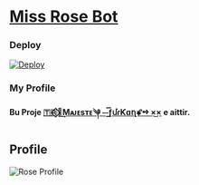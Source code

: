 # [Miss Rose Bot](https://t.me/MissRose_bot)

### Deploy

[![Deploy](https://camo.githubusercontent.com/6979881d5a96b7b18a057083bb8aeb87ba35fc279452e29034c1e1c49ade0636/68747470733a2f2f7777772e6865726f6b7563646e2e636f6d2f6465706c6f792f627574746f6e2e737667)](https://dashboard.heroku.com/new?template=https%3A%2F%2Fgithub.com%2FFayasKKD%2FMiss-Rose-Bot)

### My Profile

**Bu Proje [🇹🇷⃟ꪶ͢Mᴀᴊᴇsᴛᴇ༆ ⏤͟͟͞͞ƒմɾƘɑղꗄ➺ ×͜×](https://t.me/MajesteSahip) e aittir.**

## Profile

![Rose Profile](https://telegra.ph/file/718d48493d1fb11197d8b.jpg)

